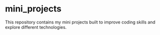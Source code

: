 # mini_projects
This repository contains my mini projects built to improve coding skills and explore different technologies.
